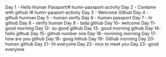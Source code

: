 Day 1 - Hello Human Passport!# humn-passport-activity
Day 2 - Combine with github !# humn-pasport-activity
Day 3 - Welcome Github
Day 4 - github hunman
Day 5 - human verify
Day 6 - human passport 
Day 7 - hi github
Day 8 - verify human
Day 9 - tada github
Day 10- welcome 
Day 11- good morning
Day 12- so good github
Day 13- good morning github
Day 14- hello github
Day 15- github number one
Day 16- morining morning
Day 17- how are you github
Day 18- goog hithub
Day 19- Github morning
Day 20- human github
Day 21- Hi everyone
Day 22- nice to meet you
Day 23- good everyone
